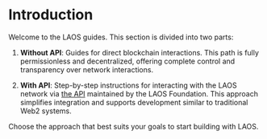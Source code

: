 # Introduction

Welcome to the LAOS guides. This section is divided into two parts:

1. **Without API**: Guides for direct blockchain interactions. This path is fully permissionless and decentralized, offering complete control and transparency over network interactions.

2. **With API**: Step-by-step instructions for interacting with the LAOS network via [the API](../api/introduction) maintained by the LAOS Foundation. This approach simplifies integration and supports development similar to traditional Web2 systems.

Choose the approach that best suits your goals to start building with LAOS.